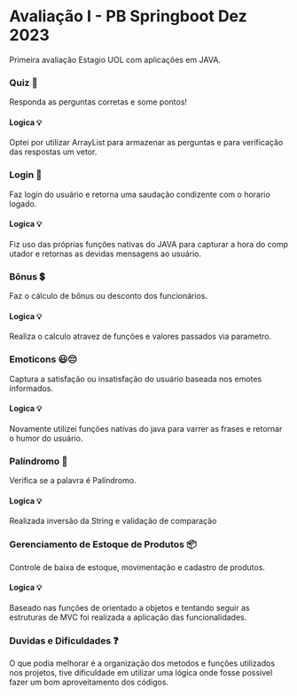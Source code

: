 
# Avaliação I - PB Springboot Dez 2023

Primeira avaliação Estagio UOL com aplicações em JAVA.

### Quiz 📄
Responda as perguntas corretas e some pontos!
#### Logica  💡
Optei por utilizar ArrayList para armazenar as perguntas e para verificação das respostas um vetor.

### Login 📲
Faz login do usuário e retorna uma saudação condizente com o horario logado.
#### Logica  💡
Fiz uso das próprias funções nativas do JAVA para capturar a hora do computador e retornas as devidas mensagens ao usuário.

### Bônus 💲 
Faz o cálculo de bônus ou desconto dos funcionários.
#### Logica  💡
Realiza o calculo atravez de funções e valores passados via parametro. 

### Emoticons 😃😔
Captura a satisfação ou insatisfação do usuário baseada nos emotes informados.
#### Logica  💡
Novamente utilizei funções nativas do java para varrer as frases e retornar o humor do usuário.

### Palíndromo 🔀
Verifica se a palavra é Palíndromo. 
#### Logica  💡
Realizada inversão da String e validação de comparação

### Gerenciamento de Estoque de Produtos 📦
Controle de baixa de estoque, movimentação e cadastro de produtos.
#### Logica  💡
Baseado nas funções de orientado a objetos e tentando seguir as estruturas de MVC foi realizada a aplicação das funcionalidades.

### Duvidas e Dificuldades ❓
O que podia melhorar é a organização dos metodos e funções utilizados nos projetos, tive dificuldade em utilizar uma lógica onde fosse possivel fazer um bom aproveitamento dos códigos.
